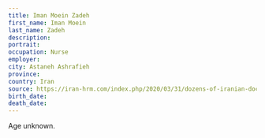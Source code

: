 ```yaml
---
title: Iman Moein Zadeh
first_name: Iman Moein
last_name: Zadeh
description: 
portrait: 
occupation: Nurse
employer: 
city: Astaneh Ashrafieh
province: 
country: Iran
source: https://iran-hrm.com/index.php/2020/03/31/dozens-of-iranian-doctors-died-during-irans-coronavirus-crisis/
birth_date: 
death_date: 
---
```


Age unknown.